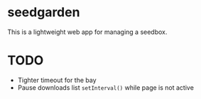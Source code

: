 # seedgarden

This is a lightweight web app for managing a seedbox.

# TODO

 * Tighter timeout for the bay
 * Pause downloads list `setInterval()` while page is not active

